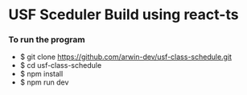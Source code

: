 # USF Sceduler Build using react-ts

### To run the program
- $ git clone https://github.com/arwin-dev/usf-class-schedule.git
- $ cd usf-class-schedule
- $ npm install
- $ npm run dev

